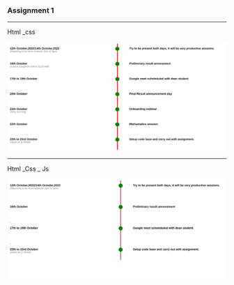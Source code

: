 ### Assignment 1

---- 

Html _css

![without js](./image/withoutjs.png)

----

Html _Css _ Js

![with js](./image//withjs.png)